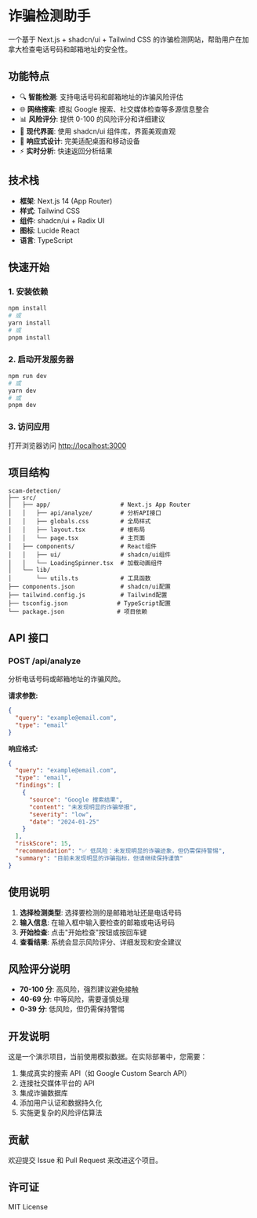 # 诈骗检测助手

一个基于 Next.js + shadcn/ui + Tailwind CSS 的诈骗检测网站，帮助用户在加拿大检查电话号码和邮箱地址的安全性。

## 功能特点

- 🔍 **智能检测**: 支持电话号码和邮箱地址的诈骗风险评估
- 🌐 **网络搜索**: 模拟 Google 搜索、社交媒体检查等多源信息整合
- 📊 **风险评分**: 提供 0-100 的风险评分和详细建议
- 🎨 **现代界面**: 使用 shadcn/ui 组件库，界面美观直观
- 📱 **响应式设计**: 完美适配桌面和移动设备
- ⚡ **实时分析**: 快速返回分析结果

## 技术栈

- **框架**: Next.js 14 (App Router)
- **样式**: Tailwind CSS
- **组件**: shadcn/ui + Radix UI
- **图标**: Lucide React
- **语言**: TypeScript

## 快速开始

### 1. 安装依赖

```bash
npm install
# 或
yarn install
# 或
pnpm install
```

### 2. 启动开发服务器

```bash
npm run dev
# 或
yarn dev
# 或
pnpm dev
```

### 3. 访问应用

打开浏览器访问 [http://localhost:3000](http://localhost:3000)

## 项目结构

```
scam-detection/
├── src/
│   ├── app/                    # Next.js App Router
│   │   ├── api/analyze/        # 分析API接口
│   │   ├── globals.css         # 全局样式
│   │   ├── layout.tsx          # 根布局
│   │   └── page.tsx            # 主页面
│   ├── components/             # React组件
│   │   ├── ui/                 # shadcn/ui组件
│   │   └── LoadingSpinner.tsx  # 加载动画组件
│   └── lib/
│       └── utils.ts            # 工具函数
├── components.json             # shadcn/ui配置
├── tailwind.config.js          # Tailwind配置
├── tsconfig.json              # TypeScript配置
└── package.json               # 项目依赖
```

## API 接口

### POST /api/analyze

分析电话号码或邮箱地址的诈骗风险。

**请求参数:**

```json
{
  "query": "example@email.com",
  "type": "email"
}
```

**响应格式:**

```json
{
  "query": "example@email.com",
  "type": "email",
  "findings": [
    {
      "source": "Google 搜索结果",
      "content": "未发现明显的诈骗举报",
      "severity": "low",
      "date": "2024-01-25"
    }
  ],
  "riskScore": 15,
  "recommendation": "✅ 低风险：未发现明显的诈骗迹象，但仍需保持警惕",
  "summary": "目前未发现明显的诈骗指标，但请继续保持谨慎"
}
```

## 使用说明

1. **选择检测类型**: 选择要检测的是邮箱地址还是电话号码
2. **输入信息**: 在输入框中输入要检查的邮箱或电话号码
3. **开始检查**: 点击"开始检查"按钮或按回车键
4. **查看结果**: 系统会显示风险评分、详细发现和安全建议

## 风险评分说明

- **70-100 分**: 高风险，强烈建议避免接触
- **40-69 分**: 中等风险，需要谨慎处理
- **0-39 分**: 低风险，但仍需保持警惕

## 开发说明

这是一个演示项目，当前使用模拟数据。在实际部署中，您需要：

1. 集成真实的搜索 API（如 Google Custom Search API）
2. 连接社交媒体平台的 API
3. 集成诈骗数据库
4. 添加用户认证和数据持久化
5. 实施更复杂的风险评估算法

## 贡献

欢迎提交 Issue 和 Pull Request 来改进这个项目。

## 许可证

MIT License
